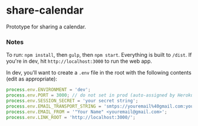 # share-calendar

Prototype for sharing a calendar.

### Notes

To run: `npm install`, then `gulp`, then `npm start`. Everything is built to `/dist`. If you're in dev, hit `http://localhost:3000` to run the web app.

In dev, you'll want to create a `.env` file in the root with the following contents (edit as appropriate):

```javascript
process.env.ENVIRONMENT = 'dev';
process.env.PORT = 3000; // do not set in prod (auto-assigned by Heroku)
process.env.SESSION_SECRET = 'your secret string';
process.env.EMAIL_TRANSPORT_STRING = 'smtps://youremail%40gmail.com:yourpass@smtp.gmail.com';
process.env.EMAIL_FROM = '"Your Name" <youremail@gmail.com>';
process.env.LINK_ROOT = 'http://localhost:3000/';
```
